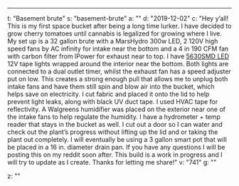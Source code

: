 ---
t: "Basement brute"
s: "basement-brute"
a: ""
d: "2019-12-02"
c: "Hey y’all! This is my first space bucket after being a long time lurker. I have decided to grow cherry tomatoes until cannabis is legalized for growing where I live. My set up is a 32 gallon brute with a MarsHydro 300w LED, 2 120V high speed fans by AC infinity for intake near the bottom and a 4 in 190 CFM fan with carbon filter from IPower for exhaust near to top. I have <a href='https://amzn.to/30TZOZn'>5630SMD LED</a> 12V tape lights wrapped around the interior near the bottom. Both lights are connected to a dual outlet timer, whilst the exhaust fan has a speed adjuster put on low. This creates a strong enough pull that allows me to unplug both intake fans and have them still spin and blow air into the bucket, which helps save on electricity. I cut fabric and placed it onto the lid to help prevent light leaks, along with black UV duct tape. I used HVAC tape for reflectivity. A Walgreens humidifier was placed on the exterior near one of the intake fans to help regulate the humidity. I have a hydrometer + temp reader that stays in the bucket as well. I cut out a door so I can water and check out the plant’s progress without lifting up the lid and or taking the plant out completely. I will eventually be using a 3 gallon smart pot that will be placed in a 16 in. diameter drain pan. If you have any questions I will be posting this on my reddit soon after.  This build is a work in progress and I will try to update as I create. Thanks for letting me share!"
v: "741"
g: ""

z: ""
